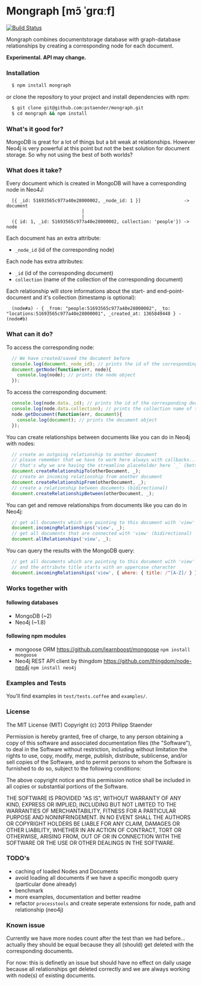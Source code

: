 Mongraph [mɔ̃ ˈɡrɑːf]
========

[![Build Status](https://api.travis-ci.org/pstaender/mongraph.png)](https://travis-ci.org/pstaender/mongraph)

Mongraph combines documentstorage database with graph-database relationships by creating a corresponding node for each document.

**Experimental. API may change.**

### Installation

```sh
  $ npm install mongraph
```

or clone the repository to your project and install dependencies with npm:

```sh
  $ git clone git@github.com:pstaender/mongraph.git
  $ cd mongraph && npm install
```

### What's it good for?

MongoDB is great for a lot of things but a bit weak at relationships. However Neo4j is very powerful at this point but not the best solution for document storage. So why not using the best of both worlds?

### What does it take?

Every document which is created in MongoDB will have a corresponding node in Neo4J:

```
  [{ _id: 51693565c977a40e28000002, _node_id: 1 }]                -> document
                            |
                            |
  ({ id: 1, _id: 51693565c977a40e28000002, collection: 'people'}) -> node
```

Each document has an extra attribute:

  * `_node_id` (id of the corresponding node)

Each node has extra attributes:

  * `_id` (id of the corresponding document)
  * `collection` (name of the collection of the corresponding document)

Each relationship will store informations about the start- and end-point-document and it's collection (timestamp is optional):

```
  (node#a) - { _from: "people:51693565c977a40e28000002", _to: "locations:51693565c977a40e28000001", _created_at: 1365849448 } - (node#b)
```

### What can it do?

To access the corresponding node:

```js
  // We have created/saved the document before
  console.log(document._node_id); // prints the id of the corresponding node
  document.getNode(function(err, node){
    console.log(node); // prints the node object
  });
```

To access the corresponding document:

```js
  console.log(node.data._id); // prints the id of the corresponding document
  console.log(node.data.collection); // prints the collection name of the corresponding document
  node.getDocument(function(err, document){
    console.log(document); // prints the document object
  });
```

You can create relationships between documents like you can do in Neo4j with nodes:

```js
  // create an outgoing relationship to another document
  // please remember that we have to work here always with callbacks...
  // that's why we are having the streamline placeholder here `_` (better to read)
  document.createRelationshipTo(otherDocument, _);
  // create an incoming relationship from another document
  document.createRelationshipFrom(otherDocument, _);
  // create a relationship between documents (bidirectional)
  document.createRelationshipBetween(otherDocument, _);
```

You can get and remove relationships from documents like you can do in Neo4j:

```js
  // get all documents which are pointing to this document with 'view'
  document.incomingRelationships('view', _);
  // get all documents that are connected with 'view' (bidirectional)
  document.allRelationships('view', _);
```

You can query the results with the MongoDB query:

```js
  // get all documents which are pointing to this document with 'view'
  // and the attribute title starts with an uppercase character
  document.incomingRelationships('view', { where: { title: /^[A-Z]/ } });
```

### Works together with

#### following databases

* MongoDB (~2)
* Neo4j (~1.8)

#### following npm modules

* mongoose ORM <https://github.com/learnboost/mongoose> `npm install mongoose`
* Neo4j REST API client by thingdom <https://github.com/thingdom/node-neo4j> `npm install neo4j`

### Examples and Tests

You'll find examples in `test/tests.coffee` and `examples/`.

### License

The MIT License (MIT) Copyright (c) 2013 Philipp Staender

Permission is hereby granted, free of charge, to any person obtaining a copy of this software and associated documentation files (the "Software"), to deal in the Software without restriction, including without limitation the rights to use, copy, modify, merge, publish, distribute, sublicense, and/or sell copies of the Software, and to permit persons to whom the Software is furnished to do so, subject to the following conditions:

The above copyright notice and this permission notice shall be included in all copies or substantial portions of the Software.

THE SOFTWARE IS PROVIDED "AS IS", WITHOUT WARRANTY OF ANY KIND, EXPRESS OR IMPLIED, INCLUDING BUT NOT LIMITED TO THE WARRANTIES OF MERCHANTABILITY, FITNESS FOR A PARTICULAR PURPOSE AND NONINFRINGEMENT. IN NO EVENT SHALL THE AUTHORS OR COPYRIGHT HOLDERS BE LIABLE FOR ANY CLAIM, DAMAGES OR OTHER LIABILITY, WHETHER IN AN ACTION OF CONTRACT, TORT OR OTHERWISE, ARISING FROM, OUT OF OR IN CONNECTION WITH THE SOFTWARE OR THE USE OR OTHER DEALINGS IN THE SOFTWARE.

### TODO's

  * caching of loaded Nodes and Documents
  * avoid loading all documents if we have a specific mongodb query (particular done already)
  * benchmark
  * more examples, documentation and better readme
  * refactor `processtools` and create seperate extensions for node, path and relationship (neo4j)

### Known issue

Currently we have more nodes count after the test than we had before… actually they should be equal because they all (should) get deleted with the corresponding documents.

For now: this is definetly an issue but should have no effect on daily usage because all relationships get deleted correctly and we are always working with node(s) of existing documents.